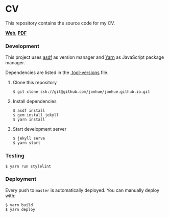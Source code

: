 # CV

This repository contains the source code for my CV.

[**Web**](https://jonhue.github.io/cv/cv),
[**PDF**](https://jonhue.github.io/cv/cv.pdf)

### Development

This project uses [asdf](https://github.com/asdf-vm/asdf) as version manager and [Yarn](https://github.com/yarnpkg/yarn) as JavaScript package manager.

Dependencies are listed in the [.tool-versions](.tool-versions) file.

1. Clone this repository

    `$ git clone ssh://git@github.com/jonhue/jonhue.github.io.git`

2. Install dependencies

    ```
    $ asdf install
    $ gem install jekyll
    $ yarn install
    ```

5. Start development server

    ```
    $ jekyll serve
    $ yarn start
    ```

### Testing

```
$ yarn run stylelint
```

### Deployment

Every push to `master` is automatically deployed. You can manually deploy with:

```
$ yarn build
$ yarn deploy
```
